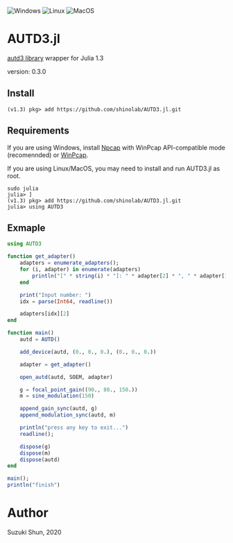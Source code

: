 ![Windows](https://github.com/shinolab/AUTD3.jl/workflows/Windows/badge.svg)
![Linux](https://github.com/shinolab/AUTD3.jl/workflows/Linux/badge.svg)
![MacOS](https://github.com/shinolab/AUTD3.jl/workflows/MacOS/badge.svg)

# AUTD3.jl #

[autd3 library](https://github.com/shinolab/autd3-library-software) wrapper for Julia 1.3 

version: 0.3.0

## Install ##

```
(v1.3) pkg> add https://github.com/shinolab/AUTD3.jl.git
```

## Requirements

If you are using Windows, install [Npcap](https://nmap.org/npcap/) with WinPcap API-compatible mode (recomennded) or [WinPcap](https://www.winpcap.org/).

If you are using Linux/MacOS, you may need to install and run AUTD3.jl as root. 
```
sudo julia
julia> ]
(v1.3) pkg> add https://github.com/shinolab/AUTD3.jl.git
julia> using AUTD3
``` 

## Exmaple

```julia
using AUTD3

function get_adapter()
    adapters = enumerate_adapters();
    for (i, adapter) in enumerate(adapters)
        println("[" * string(i) * "]: " * adapter[2] * ", " * adapter[1])
    end

    print("Input number: ")
    idx = parse(Int64, readline())

    adapters[idx][2]
end

function main()
    autd = AUTD()

    add_device(autd, (0., 0., 0.), (0., 0., 0.))

    adapter = get_adapter()

    open_autd(autd, SOEM, adapter)

    g = focal_point_gain((90., 80., 150.))
    m = sine_modulation(150)

    append_gain_sync(autd, g)
    append_modulation_sync(autd, m)

    println("press any key to exit...")
    readline();

    dispose(g)
    dispose(m)
    dispose(autd)
end

main();
println("finish")
```

# Author #

Suzuki Shun, 2020
